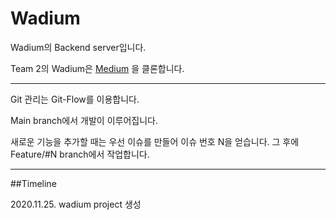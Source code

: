 # Wadium
Wadium의 Backend server입니다.

Team 2의 Wadium은 [Medium](https://medium.com/) 을 클론합니다.
 
 ---
 
 Git 관리는 Git-Flow를 이용합니다.
 
 Main branch에서 개발이 이루어집니다.
 
 새로운 기능을 추가할 때는 우선 이슈를 만들어 이슈 번호 N을 얻습니다. 그 후에 Feature/#N branch에서 작업합니다.
 
 ---
 
 ##Timeline
 
 2020.11.25. wadium project 생성